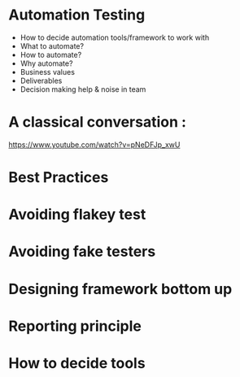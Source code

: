 # Automation Testing
- How to decide automation tools/framework to work with
- What to automate?
- How to automate?
- Why automate? 
- Business values
- Deliverables
- Decision making help & noise in team

# A classical conversation : 
https://www.youtube.com/watch?v=pNeDFJp_xwU

# Best Practices


# Avoiding flakey test

# Avoiding fake testers

# Designing framework bottom up

# Reporting principle 

# How to decide tools
